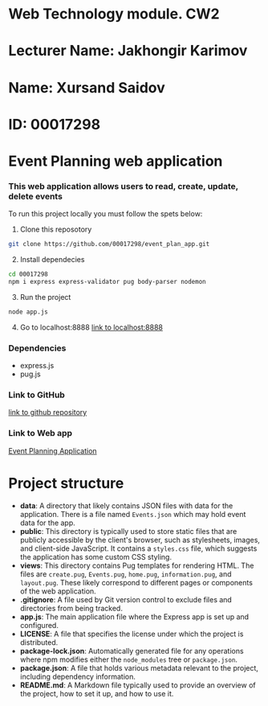 # Web Technology module. CW2
# Lecturer Name: Jakhongir Karimov
# Name: Xursand Saidov
# ID: 00017298

# Event Planning web application

### This web application allows users to read, create, update, delete events

To run this project locally you must follow the spets below:

1. Clone this reposotory 
```bash
git clone https://github.com/00017298/event_plan_app.git 
```

2. Install dependecies
```bash
cd 00017298
npm i express express-validator pug body-parser nodemon
```

3. Run the project
```bash
node app.js
```
4. Go to localhost:8888
[link to localhost:8888](https://locall.host/8888/)



### Dependencies
- express.js
- pug.js

### Link to GitHub
[link to github repository](https://github.com/00017298/event_plan_app.git)

### Link to Web app
[Event Planning Application](https://event-plan-app-00017298.onrender.com)







# Project structure
- **data**: A directory that likely contains JSON files with data for the application. There is a file named `Events.json` which may hold event data for the app.
- **public**: This directory is typically used to store static files that are publicly accessible by the client's browser, such as stylesheets, images, and client-side JavaScript. It contains a `styles.css` file, which suggests the application has some custom CSS styling.
- **views**: This directory contains Pug templates for rendering HTML. The files are `create.pug`, `Events.pug`, `home.pug`, `information.pug`, and `layout.pug`. These likely correspond to different pages or components of the web application.
- **.gitignore**: A file used by Git version control to exclude files and directories from being tracked.
- **app.js**: The main application file where the Express app is set up and configured.
- **LICENSE**: A file that specifies the license under which the project is distributed.
- **package-lock.json**: Automatically generated file for any operations where npm modifies either the `node_modules` tree or `package.json`.
- **package.json**: A file that holds various metadata relevant to the project, including dependency information.
- **README.md**: A Markdown file typically used to provide an overview of the project, how to set it up, and how to use it.

